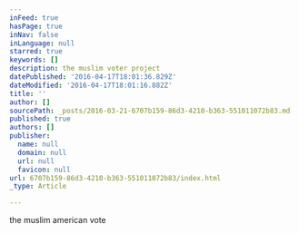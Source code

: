 ```yaml
---
inFeed: true
hasPage: true
inNav: false
inLanguage: null
starred: true
keywords: []
description: the muslim voter project
datePublished: '2016-04-17T18:01:36.829Z'
dateModified: '2016-04-17T18:01:16.882Z'
title: ''
author: []
sourcePath: _posts/2016-03-21-6707b159-86d3-4210-b363-551011072b83.md
published: true
authors: []
publisher:
  name: null
  domain: null
  url: null
  favicon: null
url: 6707b159-86d3-4210-b363-551011072b83/index.html
_type: Article

---
```

the muslim american vote